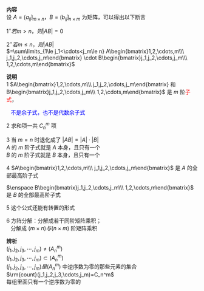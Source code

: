 **内容**  
设 $A=\lgroup a_{ij}\rgroup_{m\times n}，  
B=\lgroup b_{ij}\rgroup_{n\times m}$ 为矩阵，可以得出以下断言  
  
 $1^\circ 若 m>n，则 |AB|=0$  
  
 $2^\circ 若 m\leq n，则 |AB|$  
 $=\sum\limits_{1\le j_1<\cdots<j_m\le n}  
A\begin{bmatrix}1,2,\cdots,m\\\ j_1,j_2,\cdots,j_m\end{bmatrix}  
\cdot B\begin{bmatrix}j_1,j_2,\cdots,j_m\\\ 1,2,\cdots,m\end{bmatrix}$  
  
**说明**  
1  $A\begin{bmatrix}1,2,\cdots,m\\\ j_1,j_2,\cdots,j_m\end{bmatrix}  
和 B\begin{bmatrix}j_1,j_2,\cdots,j_m\\\ 1,2,\cdots,m\end{bmatrix}$ 是 $m$ 阶<font color=red>子式</font>，  
  
 $\enspace$ <font color=blue>不是余子式，也不是代数余子式</font>  
  
2 求和项一共 $C_n^m$ 项  
  
3 当 $m=n$ 时退化成了 $|AB|=|A|\cdot|B|$  
 $A$ 的 $m$ 阶子式就是 $A$ 本身，且只有一个  
 $B$ 的 $m$ 阶子式就是 $B$ 本身，且只有一个  
  
4  $A\begin{bmatrix}1,2,\cdots,m\\\ j_1,j_2,\cdots,j_m\end{bmatrix}$ 是 $A$ 的全部最高阶子式  
  
 $\enspace B\begin{bmatrix}j_1,j_2,\cdots,j_m\\\ 1,2,\cdots,m\end{bmatrix}$ 是 $B$ 的全部最高阶子式  
  
5 这个公式还能有转置的形式  
  
6 方阵分解：分解成若干同阶矩阵乘积；  
 $\enspace$ 分解成 $(m\times n)与(n\times m)$ 阶矩阵乘积  
  
  
**辨析**  
 $(j_1,j_2,j_3,\cdots,j_m)\neq(A_n^m)$  
 $(j_1,j_2,j_3,\cdots,j_m)\subset(A_n^m)$  
 $(j_1,j_2,j_3,\cdots,j_m)是(A_n^m)$ 中逆序数为零的那些元素的集合  
 $\rm{count}(j_1,j_2,j_3,\cdots,j_m)=C_n^m$  
每组里面只有一个逆序数为零的  
